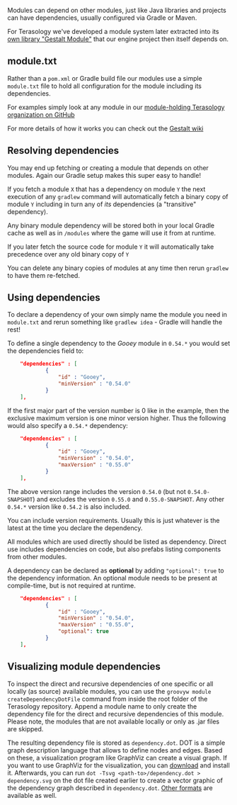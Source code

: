 Modules can depend on other modules, just like Java libraries and projects can have dependencies, usually configured via Gradle or Maven.

For Terasology we've developed a module system later extracted into its [own library "Gestalt Module"](https://github.com/MovingBlocks/gestalt) that our engine project then itself depends on.

## module.txt

Rather than a `pom.xml` or Gradle build file our modules use a simple `module.txt` file to hold all configuration for the module including its dependencies.

For examples simply look at any module in our [module-holding Terasology organization on GitHub](https://github.com/Terasology)

For more details of how it works you can check out the [Gestalt wiki](https://github.com/MovingBlocks/gestalt/wiki)


## Resolving dependencies

You may end up fetching or creating a module that depends on other modules. Again our Gradle setup makes this super easy to handle!

If you fetch a module `X` that has a dependency on module `Y` the next execution of any `gradlew` command will automatically fetch a binary copy of module `Y` including in turn any of *its* dependencies (a "transitive" dependency).

Any binary module dependency will be stored both in your local Gradle cache as well as in `/modules` where the game will use it from at runtime.

If you later fetch the source code for module `Y` it will automatically take precedence over any old binary copy of `Y`
 
You can delete any binary copies of modules at any time then rerun `gradlew` to have them re-fetched.


## Using dependencies

To declare a dependency of your own simply name the module you need in `module.txt` and rerun something like `gradlew idea` - Gradle will handle the rest!

To define a single dependency to the _Gooey_ module in `0.54.*` you would set the dependencies field to:

```json
    "dependencies" : [
            {
                "id" : "Gooey",
                "minVersion" : "0.54.0"
            }
    ],
```

If the first major part of the version number is 0 like in the example, then the exclusive maximum version is one minor version higher. Thus the following would also specify a `0.54.*` dependency:

```json
    "dependencies" : [
            {
                "id" : "Gooey",
                "minVersion" : "0.54.0",
                "maxVersion" : "0.55.0"
            }
    ],
```

The above version range includes the version `0.54.0` (but not `0.54.0-SNAPSHOT`) and excludes the version `0.55.0` and `0.55.0-SNAPSHOT`.
Any other `0.54.*` version like `0.54.2` is also included.

You can include version requirements. Usually this is just whatever is the latest at the time you declare the dependency.


All modules which are used directly should be listed as dependency.
Direct use includes dependencies on code, but also prefabs listing components from other modules.

A dependency can be declared as **optional** by adding `"optional": true` to the dependency information. 
An optional module needs to be present at compile-time, but is not required at runtime. 

```json
    "dependencies" : [
            {
                "id" : "Gooey",
                "minVersion" : "0.54.0",
                "maxVersion" : "0.55.0",
                "optional": true
            }
    ],
```

## Visualizing module dependencies

To inspect the direct and recursive dependencies of one specific or all locally (as source) available modules, you can use the `groovyw module createDependencyDotFile` command from inside the root folder of the Terasology repository.
Append a module name to only create the dependency file for the direct and recursive dependencies of this module. Please note, the modules that are not available locally or only as .jar files are skipped.

The resulting dependency file is stored as `dependency.dot`. DOT is a simple graph description language that allows to define nodes and edges. Based on these, a visualization program like GraphViz can create a visual graph.
If you want to use GraphViz for the visualization, you can [download](https://www.graphviz.org/download/) and install it. Afterwards, you can run `dot -Tsvg <path-to>/dependency.dot > dependency.svg` on the dot file created earlier to create a vector graphic of the dependency graph described in `dependency.dot`. [Other formats](https://graphviz.gitlab.io/_pages/doc/info/output.html) are available as well.
